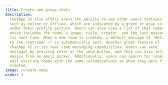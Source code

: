 ```yaml
---
title: Create new group chats
description:
  ChatApp V2 also offers users the ability to see other users statuses,
  such as online or offline, which are indicated by a green or gray circle
  under their profile picture. Users can also view a list of chat rooms,
  which includes the room\'s image, title, creator, and the last message and
  its sent time. When a new room is created, a default message of "Welcome
  to the chatroom! ⚡️" is automatically sent. Another great feature of
  ChatApp V2 is its real-time messaging capabilities. Users can send
  messages by pressing enter or the send button, and they can also select
  emojis from an emoji picker. Additionally, users can search for rooms and
  edit existing rooms with the same customizations as when they were first
  created.
image: /create.webp
order: 1
---
```

